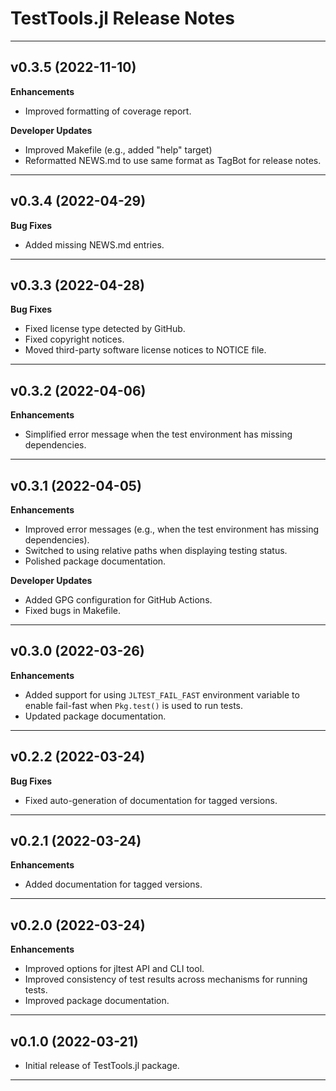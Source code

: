 TestTools.jl Release Notes
==========================

--------------------------------------------------------------------------------------------
v0.3.5 (2022-11-10)
-------------------

**Enhancements**
- Improved formatting of coverage report.

**Developer Updates**
- Improved Makefile (e.g., added "help" target)
- Reformatted NEWS.md to use same format as TagBot for release notes.

--------------------------------------------------------------------------------------------
v0.3.4 (2022-04-29)
-------------------

**Bug Fixes**
- Added missing NEWS.md entries.

--------------------------------------------------------------------------------------------
v0.3.3 (2022-04-28)
-------------------

**Bug Fixes**
- Fixed license type detected by GitHub.
- Fixed copyright notices.
- Moved third-party software license notices to NOTICE file.

--------------------------------------------------------------------------------------------
v0.3.2 (2022-04-06)
-------------------

**Enhancements**
- Simplified error message when the test environment has missing dependencies.

--------------------------------------------------------------------------------------------
v0.3.1 (2022-04-05)
-------------------

**Enhancements**
- Improved error messages (e.g., when the test environment has missing dependencies).
- Switched to using relative paths when displaying testing status.
- Polished package documentation.

**Developer Updates**
- Added GPG configuration for GitHub Actions.
- Fixed bugs in Makefile.

--------------------------------------------------------------------------------------------
v0.3.0 (2022-03-26)
-------------------

**Enhancements**
- Added support for using `JLTEST_FAIL_FAST` environment variable to enable fail-fast when
  `Pkg.test()` is used to run tests.
- Updated package documentation.

--------------------------------------------------------------------------------------------
v0.2.2 (2022-03-24)
-------------------

**Bug Fixes**
- Fixed auto-generation of documentation for tagged versions.

--------------------------------------------------------------------------------------------
v0.2.1 (2022-03-24)
-------------------

**Enhancements**
- Added documentation for tagged versions.

--------------------------------------------------------------------------------------------
v0.2.0 (2022-03-24)
-------------------

**Enhancements**
- Improved options for jltest API and CLI tool.
- Improved consistency of test results across mechanisms for running tests.
- Improved package documentation.

--------------------------------------------------------------------------------------------
v0.1.0 (2022-03-21)
-------------------
- Initial release of TestTools.jl package.

--------------------------------------------------------------------------------------------

